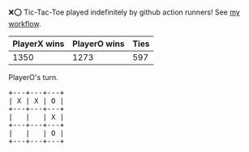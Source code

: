 :x::o: Tic-Tac-Toe played indefinitely by github action runners! See [my workflow](.github/workflows/play.yaml).

|PlayerX wins|PlayerO wins|Ties|
|-|-|-|
|1350|1273|597|

PlayerO's turn.

<pre>
+---+---+---+
| X | X | O |
+---+---+---+
|   |   | X |
+---+---+---+
|   |   | O |
+---+---+---+
</pre>